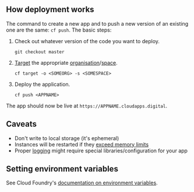 ## How deployment works

The command to create a new app and to push a new version of an existing one are the same: `cf push`. The basic steps:

1. Check out whatever version of the code you want to deploy.
    ```
    git checkout master
    ```

1. [Target](/overview/concepts/#target) the appropriate [organisation](/overview/concepts/#organisations)/[space](/overview/concepts/#spaces).
    ```
    cf target -o <SOMEORG> -s <SOMESPACE>
    ```
1. Deploy the application.
    ```
    cf push <APPNAME>
    ```

The app should now be live at `https://APPNAME.cloudapps.digital`.

## Caveats
* Don't write to local storage (it's ephemeral)
* Instances will be restarted if they [exceed memory limits](/deploying_apps/quotas/)
* Proper [logging](/deploying_apps/logging/) might require special libraries/configuration for your app

## Setting environment variables

See Cloud Foundry's [documentation on environment variables](https://docs.cloudfoundry.org/devguide/deploy-apps/environment-variable.html).